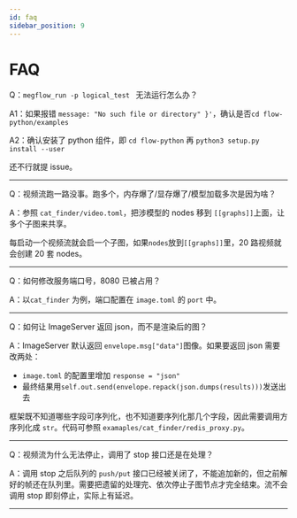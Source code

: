 ```yaml
---
id: faq
sidebar_position: 9
---
```


# FAQ

Q：`megflow_run -p logical_test ` 无法运行怎么办？

A1：如果报错 `message: "No such file or directory" }'`，确认是否`cd flow-python/examples`

A2：确认安装了 python 组件，即 `cd flow-python` 再 `python3 setup.py install --user`

还不行就提 issue。

___
Q：视频流跑一路没事。跑多个，内存爆了/显存爆了/模型加载多次是因为啥？

A：参照 `cat_finder/video.toml`，把涉模型的 nodes 移到 `[[graphs]]`上面，让多个子图来共享。

每启动一个视频流就会启一个子图，如果`nodes`放到`[[graphs]]`里，20 路视频就会创建 20 套 nodes。
___
Q：如何修改服务端口号，8080 已被占用？

A：以`cat_finder` 为例，端口配置在 `image.toml` 的 `port` 中。
___
Q：如何让 ImageServer 返回 json，而不是渲染后的图？

A：ImageServer 默认返回 `envelope.msg["data"]`图像。如果要返回 json 需要改两处：
* `image.toml` 的配置里增加 `response = "json"`
* 最终结果用`self.out.send(envelope.repack(json.dumps(results)))`发送出去

框架既不知道哪些字段可序列化，也不知道要序列化那几个字段，因此需要调用方序列化成 `str`。代码可参照 `examaples/cat_finder/redis_proxy.py`。
___
Q：视频流为什么无法停止，调用了 stop 接口还是在处理？

A：调用 stop 之后队列的 `push/put` 接口已经被关闭了，不能追加新的，但之前解好的帧还在队列里。需要把遗留的处理完、依次停止子图节点才完全结束。流不会调用 stop 即刻停止，实际上有延迟。
___
